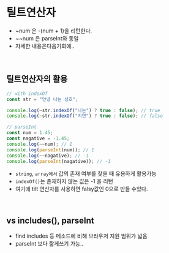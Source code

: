 # 틸트연산자

- ~num 은 -(num + 1)을 리턴한다.
- ~~num 은 parseInt와 동일
- 자세한 내용은다음기회에..

<br>

## 틸트연산자의 활용

```jsx
// with indexOf
const str = "안녕 나는 성호";

console.log(~str.indexOf("나는") ? true : false); // true
console.log(~str.indexOf("지연") ? true : false); // false

// parseInt
const num = 1.45;
const nagative = -1.45;
console.log(~~num); // 1
console.log(parseInt(num)); // 1
console.log(~~nagative); // -1
console.log(parseInt(nagative)); // -1
```

- `string`, `array에서` 값의 존재 여부를 찾을 때 유용하게 활용가능
- `indexOf()`는 존재하지 않는 값은 -1 을 리턴
- 여기에 tilt 연산자를 사용하면 falsy값인 0으로 만들 수있다.

<br>

## vs includes(), parseInt

- find includes 등 메소드에 비해 브라우저 지원 범위가 넓음
- parseInt 보다 짧게쓰기 가능..
